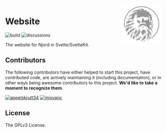 <img align="right" width="128" height="128" alt="njord" src="https://github.com/njord-rs/resources/raw/master/logo.png">

# Website

![build](https://img.shields.io/github/actions/workflow/status/njord-rs/website/ci.yml?branch=main)
![discussions](https://img.shields.io/github/discussions/njord-rs/njord)

The website for Njord in Svelte/SvelteKit.

## Contributors

The following contributors have either helped to start this project, have contributed
code, are actively maintaining it (including documentation), or in other ways
being awesome contributors to this project. **We'd like to take a moment to recognize them.**

[<img src="https://github.com/appelskrutt34.png?size=72" alt="appelskrutt34" width="72">](https://github.com/appelskrutt34)
[<img src="https://github.com/mjovanc.png?size=72" alt="mjovanc" width="72">](https://github.com/mjovanc)

## License

The GPLv3 License.
